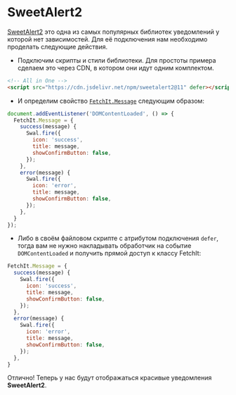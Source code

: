 # SweetAlert2

[SweetAlert2](https://sweetalert2.github.io/) это одна из самых популярных библиотек уведомлений у которой нет зависимостей. Для её подключения нам необходимо проделать следующие действия.

- Подключим скрипты и стили библиотеки. Для простоты примера сделаем это через CDN, в котором они идут одним комплектом.

```html
<!-- All in One -->
<script src="https://cdn.jsdelivr.net/npm/sweetalert2@11" defer></script>
```

- И определим свойство [`FetchIt.Message`](/guide/frontend/class#fetchit-message-object) следующим образом:

```js
document.addEventListener('DOMContentLoaded', () => {
  FetchIt.Message = {
    success(message) {
      Swal.fire({
        icon: 'success',
        title: message,
        showConfirmButton: false,
      });
    },
    error(message) {
      Swal.fire({
        icon: 'error',
        title: message,
        showConfirmButton: false,
      });
    },
  }
});
```

- Либо в своём файловом скрипте с атрибутом подключения `defer`, тогда вам не нужно накладывать обработчик на событие `DOMContentLoaded` и получить прямой доступ к классу FetchIt:

```js
FetchIt.Message = {
  success(message) {
    Swal.fire({
      icon: 'success',
      title: message,
      showConfirmButton: false,
    });
  },
  error(message) {
    Swal.fire({
      icon: 'error',
      title: message,
      showConfirmButton: false,
    });
  },
}
```

Отлично! Теперь у нас будут отображаться красивые уведомления **SweetAlert2**.
